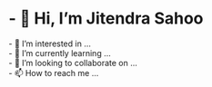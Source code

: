 <h1> - 👋 Hi, I’m Jitendra Sahoo </h1>
- 👀 I’m interested in ... <br>
- 🌱 I’m currently learning ...<br>
- 💞️ I’m looking to collaborate on ...<br>
- 📫 How to reach me ...<br>



<!---
KJR-dev/KJR-dev is a ✨ special ✨ repository because its `README.md` (this file) appears on your GitHub profile.
You can click the Preview link to take a look at your changes.
--->
